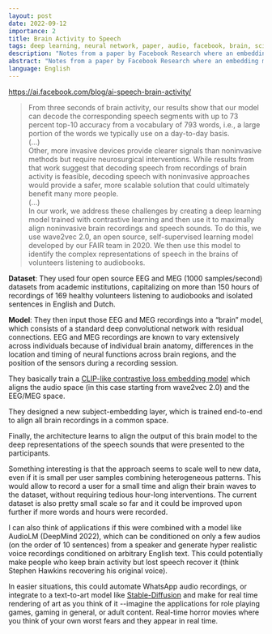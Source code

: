 ```yaml
---
layout: post
date: 2022-09-12
importance: 2
title: Brain Activity to Speech
tags: deep learning, neural network, paper, audio, facebook, brain, science
description: "Notes from a paper by Facebook Research where an embedding model is trained using a contrastive loss to align audio and brain (MEG and EEG) recordings, achieving lossy brain to audio reading. They use non-invasive brain scanning methods."
abstract: "Notes from a paper by Facebook Research where an embedding model is trained using a contrastive loss to align audio and brain (MEG and EEG) recordings, achieving lossy brain to audio reading. <br/>They use non-invasive brain scanning methods."
language: English
---
```


<https://ai.facebook.com/blog/ai-speech-brain-activity/>

> From three seconds of brain activity, our results show that our model can decode the corresponding speech segments with up to 73 percent top-10 accuracy from a vocabulary of 793 words, i.e., a large portion of the words we typically use on a day-to-day basis. <br>(...)<br>
Other, more invasive devices provide clearer signals than noninvasive methods but require neurosurgical interventions. While results from that work suggest that decoding speech from recordings of brain activity is feasible, decoding speech with noninvasive approaches would provide a safer, more scalable solution that could ultimately benefit many more people.<br>(...)<br>
In our work, we address these challenges by creating a deep learning model trained with contrastive learning and then use it to maximally align noninvasive brain recordings and speech sounds. To do this, we use wave2vec 2.0, an open source, self-supervised learning model developed by our FAIR team in 2020. We then use this model to identify the complex representations of speech in the brains of volunteers listening to audiobooks.

**Dataset**: They used four open source EEG and MEG (1000 samples/second) datasets from academic institutions, capitalizing on more than 150 hours of recordings of 169 healthy volunteers listening to audiobooks and isolated sentences in English and Dutch.

**Model**: They then input those EEG and MEG recordings into a “brain” model, which consists of a standard deep convolutional network with residual connections. EEG and MEG recordings are known to vary extensively across individuals because of individual brain anatomy, differences in the location and timing of neural functions across brain regions, and the position of the sensors during a recording session.

They basically train a [CLIP-like contrastive loss embedding model](/wiki/clip) which aligns the audio space (in this case starting from wave2vec 2.0) and the EEG/MEG space.

They designed a new subject-embedding layer, which is trained end-to-end to align all brain recordings in a common space.

Finally, the architecture learns to align the output of this brain model to the deep representations of the speech sounds that were presented to the participants.

Something interesting is that the approach seems to scale well to new data, even if it is small per user samples combining heterogeneous patterns. This would allow to record a user for a small time and align their brain waves to the dataset, without requiring tedious hour-long interventions. The current dataset is also pretty small scale so far and it could be improved upon further if more words and hours were recorded.

I can also think of applications if this were combined with a model like AudioLM (DeepMind 2022), which can be conditioned on only a few audios (on the order of 10 sentences) from a speaker and generate hyper realistic voice recordings conditioned on arbitrary English text. This could potentially make people who keep brain activity but lost speech recover it (think Stephen Hawkins recovering his original voice). 

In easier situations, this could automate WhatsApp audio recordings, or integrate to a text-to-art model like [Stable-Diffusion](/stable-diffusion-vs-dalle-2) and make for real time rendering of art as you think of it --imagine the applications for role playing games, gaming in general, or adult content. Real-time horror movies where you think of your own worst fears and they appear in real time.

